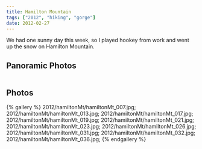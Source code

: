 ```yaml
---
title: Hamilton Mountain
tags: ["2012", "hiking", "gorge"]
date: 2012-02-27
---
```

We had one sunny day this week, so I played hookey from work and went up the snow on Hamilton Mountain.

<h2>Panoramic Photos</h2>
<a href="http://willprogramforfood.com/photos/hamilton-mountain"><img alt=""   src="http://willprogramforfood.com/photos/pics/panoramic/2012/hamiltonMountain/thumb/hamiltonMountainPano1.jpg" class="photo"/></a>

<h2>Photos</h2>
{% gallery %} 
2012/hamiltonMt/hamiltonMt_007.jpg;
2012/hamiltonMt/hamiltonMt_013.jpg;
2012/hamiltonMt/hamiltonMt_017.jpg;
2012/hamiltonMt/hamiltonMt_019.jpg;
2012/hamiltonMt/hamiltonMt_021.jpg;
2012/hamiltonMt/hamiltonMt_023.jpg;
2012/hamiltonMt/hamiltonMt_026.jpg;
2012/hamiltonMt/hamiltonMt_031.jpg;
2012/hamiltonMt/hamiltonMt_032.jpg;
2012/hamiltonMt/hamiltonMt_036.jpg;
{% endgallery %}


